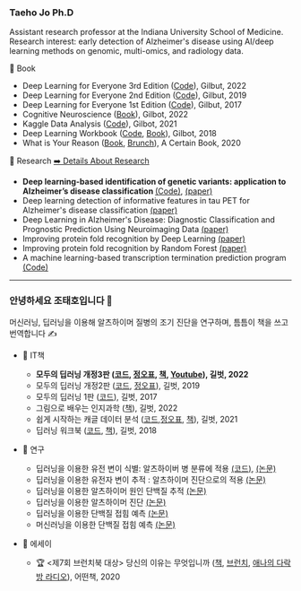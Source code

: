 ### Taeho Jo Ph.D 

Assistant research professor at the Indiana University School of Medicine. 
Research interest: early detection of Alzheimer's disease using AI/deep learning methods on genomic, multi-omics, and radiology data.
  
📖 Book
  + Deep Learning for Everyone 3rd Edition </b> ([Code](https://github.com/taehojo/deeplearning)), Gilbut, 2022 
  + Deep Learning for Everyone  2nd Edition ([Code](https://github.com/taehojo/deeplearning-for-everyone-2nd)), Gilbut, 2019 
  + Deep Learning for Everyone 1st Edition ([Code](https://github.com/taehojo/deeplearning-for-everyone-1st)), Gilbut, 2017
  + Cognitive Neuroscience  ([Book](http://www.yes24.com/Product/Goods/108250950)), Gilbot, 2022
  + Kaggle Data Analysis  ([Code](https://github.com/taehojo/getting_started_with_kaggle)), Gilbot, 2021
  + Deep Learning Workbook  ([Code](https://github.com/taehojo/deeplearning-workshop), [Book](http://www.yes24.com/Product/Goods/59789570)), Gilbot, 2018
  + What is Your Reason  ([Book](http://www.yes24.com/Product/Goods/90981164), [Brunch](https://brunch.co.kr/brunchbook/not-this-world)), A Certain Book, 2020

🔬 Research [➡️ Details About Research](http://www.taehojo.com/)
  + <b>Deep learning-based identification of genetic variants: application to Alzheimer’s disease classification </b>  [(Code)](https://github.com/taehojo/SWAT), [(paper)](https://pubmed.ncbi.nlm.nih.gov/35183061/)
  + Deep learning detection of informative features in tau PET for Alzheimer's disease classification   [(paper)](https://pubmed.ncbi.nlm.nih.gov/33371874/)
  + Deep Learning in Alzheimer's Disease: Diagnostic Classification and Prognostic Prediction Using Neuroimaging Data  [(paper)](https://pubmed.ncbi.nlm.nih.gov/31481890/)
  + Improving protein fold recognition by Deep Learning [(paper)](https://pubmed.ncbi.nlm.nih.gov/26634993/) 
  + Improving protein fold recognition by Random Forest [(paper)](https://pubmed.ncbi.nlm.nih.gov/25350499/)
  + A machine learning-based transcription termination prediction program [(Code)](https://github.com/taehojo/machine-learning-biochemistry-rho)

  

****

###  <b> 안녕하세요 조태호입니다 </b> 👋 
머신러닝, 딥러닝을 이용해 알츠하이머 질병의 조기 진단을 연구하며, 틈틈이 책을 쓰고 번역합니다 ✍️ <br/> 

* 📖 IT책
  + <b> 모두의 딥러닝 개정3판  ([코드](https://github.com/taehojo/deeplearning), [정오표](https://taehojo.github.io/book/deeplearning-20221120.pdf), [책](http://www.yes24.com/Product/Goods/108553440), [Youtube](https://www.youtube.com/@taehojo)), 길벗, 2022 </b>
  + 모두의 딥러닝 개정2판 ([코드](https://github.com/taehojo/deeplearning-for-everyone-2nd), [정오표](https://taehojo.github.io/book/errata-20220511.pdf)), 길벗, 2019 
  + 모두의 딥러닝 1판 ([코드](https://github.com/taehojo/deeplearning-for-everyone-1st)), 길벗, 2017
  + 그림으로 배우는 인지과학 ([책](http://www.yes24.com/Product/Goods/108250950)), 길벗, 2022 
  + 쉽게 시작하는 캐글 데이터 분석  ([코드](https://github.com/taehojo/getting_started_with_kaggle),[정오표](https://taehojo.github.io/book/kaggle-092322.pdf), [책](http://www.yes24.com/Product/Goods/103526120)), 길벗, 2021 
  + 딥러닝 워크북 ([코드](https://github.com/taehojo/deeplearning-workshop), [책](http://www.yes24.com/Product/Goods/59789570)), 길벗, 2018

* 🔬 연구
  + 딥러닝을 이용한 유전 변이 식별: 알츠하이버 병 분류에 적용 </b>  [(코드)](https://github.com/taehojo/SWAT), [(논문)](https://pubmed.ncbi.nlm.nih.gov/35183061/)
  + 딥러닝을 이용한 유전자 변이 추적 : 알츠하이머 진단으로의 적용 [(논문)](https://www.medrxiv.org/content/10.1101/2021.07.19.21260789v1)
  + 딥러닝을 이용한 알츠하이머 원인 단백질 추적 [(논문)](https://bmcbioinformatics.biomedcentral.com/articles/10.1186/s12859-020-03848-0)
  + 딥러닝을 이용한 알츠하이머 진단 [(논문)](https://www.frontiersin.org/articles/10.3389/fnagi.2019.00220/full)
  + 딥러닝을 이용한 단백질 접힘 예측 [(논문)](https://www.nature.com/articles/srep17573) 
  + 머신러닝을 이용한 단백질 접힘 예측 [(논문)](https://bmcbioinformatics.biomedcentral.com/articles/10.1186/1471-2105-15-S11-S14)

* 📓 에세이
  + 🏆 <제7회 브런치북 대상> 당신의 이유는 무엇입니까 ([책](http://www.yes24.com/Product/Goods/90981164), [브런치](https://brunch.co.kr/brunchbook/not-this-world), [애나의 다락방 라디오](https://www.youtube.com/watch?v=szHI91_ZbBU)), 어떤책, 2020

